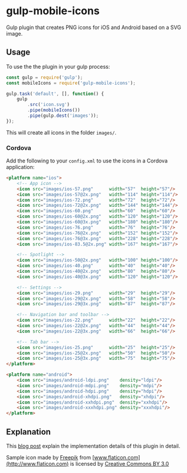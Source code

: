 # gulp-mobile-icons
Gulp plugin that creates PNG icons for iOS and Android based on a SVG image.

## Usage

To use the the plugin in your gulp process:

```javascript
const gulp = require('gulp');
const mobileIcons = require('gulp-mobile-icons');

gulp.task('default', [], function() {
    gulp
        .src('icon.svg')
        .pipe(mobileIcons())
        .pipe(gulp.dest('images'));
});
```

This will create all icons in the folder `images/`.

### Cordova

Add the following to your `config.xml` to use the icons in a Cordova application:

```html
<platform name="ios">
    <!-- App icon -->
    <icon src="images/ios-57.png"      width="57"  height="57"/>
    <icon src="images/ios-57@2x.png"   width="114" height="114"/>
    <icon src="images/ios-72.png"      width="72"  height="72"/>
    <icon src="images/ios-72@2x.png"   width="144" height="144"/>
    <icon src="images/ios-60.png"      width="60"  height="60"/>
    <icon src="images/ios-60@2x.png"   width="120" height="120"/>
    <icon src="images/ios-60@3x.png"   width="180" height="180"/>
    <icon src="images/ios-76.png"      width="76"  height="76"/>
    <icon src="images/ios-76@2x.png"   width="152" height="152"/>
    <icon src="images/ios-76@3x.png"   width="228" height="228"/>
    <icon src="images/ios-83.5@2x.png" width="167" height="167"/>

    <!-- Spotlight -->
    <icon src="images/ios-50@2x.png"   width="100" height="100"/>
    <icon src="images/ios-40.png"      width="40"  height="40"/>
    <icon src="images/ios-40@2x.png"   width="80"  height="80"/>
    <icon src="images/ios-40@3x.png"   width="120" height="120"/>

    <!-- Settings -->
    <icon src="images/ios-29.png"      width="29"  height="29"/>
    <icon src="images/ios-29@2x.png"   width="58"  height="58"/>
    <icon src="images/ios-29@3x.png"   width="87"  height="87"/>

    <!-- Navigation bar and toolbar -->
    <icon src="images/ios-22.png"      width="22"  height="22"/>
    <icon src="images/ios-22@2x.png"   width="44"  height="44"/>
    <icon src="images/ios-22@3x.png"   width="66"  height="66"/>

    <!-- Tab bar -->
    <icon src="images/ios-25.png"      width="25"  height="25"/>
    <icon src="images/ios-25@2x.png"   width="50"  height="50"/>
    <icon src="images/ios-25@3x.png"   width="75"  height="75"/>
</platform>

<platform name="android">
    <icon src="images/android-ldpi.png"    density="ldpi"/>
    <icon src="images/android-mdpi.png"    density="mdpi"/>
    <icon src="images/android-hdpi.png"    density="hdpi"/>
    <icon src="images/android-xhdpi.png"   density="xhdpi"/>
    <icon src="images/android-xxhdpi.png"  density="xxhdpi"/>
    <icon src="images/android-xxxhdpi.png" density="xxxhdpi"/>
</platform>
```

## Explanation

This [blog post](https://medium.com/collaborne-engineering/take-out-the-pain-of-building-app-icons-249ee03398a4#.l6s7smjmu) explain the implementation details of this plugin in detail.

Sample icon made by [Freepik](http://www.freepik.com) from [www.flaticon.com](http://www.flaticon.com) is licensed by [Creative Commons BY 3.0](http://creativecommons.org/licenses/by/3.0/)
